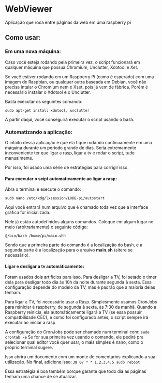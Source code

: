 # WebViewer
Aplicação que roda entre páginas da web em uma raspberry pi

## Como usar:
### Em uma nova máquina:
Caso você esteja rodando pela primeira vez, o script funcionará em qualquer máquina que possua Chromium, Unclutter, Xdotool e Xet. 

Se você estiver rodando em um Raspberry Pi (como é esperado) com uma imagem do Raspbian, ou qualquer outra baseada em Debian, você não precisa intalar o Chromium nem o Xset, pois já vem de fábrica. Porém é necessário instalar o Xdotool e o Unclutter.

Basta executar os seguintes comando:
```
sudo apt-get install xdotool, unclutter
```
A partir daqui, você conseguirá executar o script usando o bash.

### Automatizando a aplicação:
O intúito dessa aplicação é que ela fique rodando continuamente em uma máquina durante um período grande de dias. Seria extremamente inconveniente ter que ligar a rasp, ligar a tv e rodar o script, tudo manualmente.

Por isso, foi usado uma série de estratégias para corrigir isso.

#### Para executar o scipt automaticamente ao ligar a rasp:
Abra o terminal e execute o comando:
```
sudo nano /etc/xdg/lxsession/LXDE-pi/autostart
```
Aqui você entrará num arquivo que é chamado toda vez que a interface gráfica for inicializada. 

Nele já estão autodefinidos alguns comandos. Coloque em algum lugar no meio (arbitrariamente) o seguinte código:
```
@/bin/bash /home/pi/main.shh
```
Sendo que a primeira parte do comando é a localização do bash, e a segunda parte é a localização para o arquivo 
__main.sh__ (altere se necessário).
#### Ligar e desligar a tv automáticamente:
Foram usados dois artifícios para isso. Para desligar a TV, foi setado o timer dela para desligar todo dia às 10h da noite durante segunda à sexta. Essa configuração depende do modelo da TV, mas é padrão que a maioria delas tenham.

Para ligar a TV, foi necessário usar a Rasp. Simplesmente usamos CronJobs para reiniciar à raspberry, de segunda à sexta, às 7:30 da manhã. Quando a Raspberry reinicia, ela automáticamente ligará a TV (se essa possuir compatbilidade CEC), e como foi configurado antes, o script sempre irá executar ao iniciar a rasp.

A configuração do CronJobs pode ser chamado num terminal com:
```sudo crontab -e```
Se for sua primeira vez usando o comando, ele pedirá pra selecionar qual editor você quer usar, o mais simples é nano, como o próprio terminal sugere.

Isso abrirá um documento com um monte de comentários explicando a sua utilização. No final, adicione isso:
```30 07 * * 1,2,3,4,5 sudo reboot```

Essa estratégia é boa também porque garante que todo dia as páginas tenham uma chance de se atualizar.
